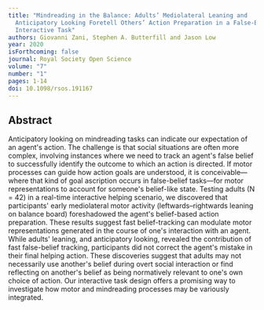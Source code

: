 ```yaml
---
title: "Mindreading in the Balance: Adults’ Mediolateral Leaning and
  Anticipatory Looking Foretell Others’ Action Preparation in a False-Belief
  Interactive Task"
authors: Giovanni Zani, Stephen A. Butterfill and Jason Low
year: 2020
isForthcoming: false
journal: Royal Society Open Science
volume: "7"
number: "1"
pages: 1-14
doi: 10.1098/rsos.191167
---
```


## Abstract

Anticipatory looking on mindreading tasks can indicate our expectation of an agent's action. The challenge is that social situations are often more complex, involving instances where we need to track an agent's false belief to successfully identify the outcome to which an action is directed. If motor processes can guide how action goals are understood, it is conceivable—where that kind of goal ascription occurs in false-belief tasks—for motor representations to account for someone's belief-like state. Testing adults (N = 42) in a real-time interactive helping scenario, we discovered that participants' early mediolateral motor activity (leftwards–rightwards leaning on balance board) foreshadowed the agent's belief-based action preparation. These results suggest fast belief-tracking can modulate motor representations generated in the course of one's interaction with an agent. While adults' leaning, and anticipatory looking, revealed the contribution of fast false-belief tracking, participants did not correct the agent's mistake in their final helping action. These discoveries suggest that adults may not necessarily use another's belief during overt social interaction or find reflecting on another's belief as being normatively relevant to one's own choice of action. Our interactive task design offers a promising way to investigate how motor and mindreading processes may be variously integrated.

